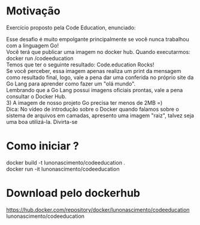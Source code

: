 # Motivação
Exercício proposto pela Code Education, enunciado:

Esse desafio é muito empolgante principalmente se você nunca trabalhou com a linguagem Go!   
Você terá que publicar uma imagem no docker hub. Quando executarmos:   
docker run <seu-user>/codeeducation   
Temos que ter o seguinte resultado: Code.education Rocks!   
Se você perceber, essa imagem apenas realiza um print da mensagem como resultado final, logo, vale a pena dar uma conferida no próprio site da Go Lang para aprender como fazer um "olá mundo".   
Lembrando que a Go Lang possui imagens oficiais prontas, vale a pena consultar o Docker Hub.   
3) A imagem de nosso projeto Go precisa ter menos de 2MB =)   
Dica: No vídeo de introdução sobre o Docker quando falamos sobre o sistema de arquivos em camadas, apresento uma imagem "raiz", talvez seja uma boa utilizá-la.
Divirta-se

# Como iniciar ?
docker build -t lunonascimento/codeeducation .   
docker run -it lunonascimento/codeeducation

# Download pelo dockerhub
https://hub.docker.com/repository/docker/lunonascimento/codeeducation   
lunonascimento/codeeducation